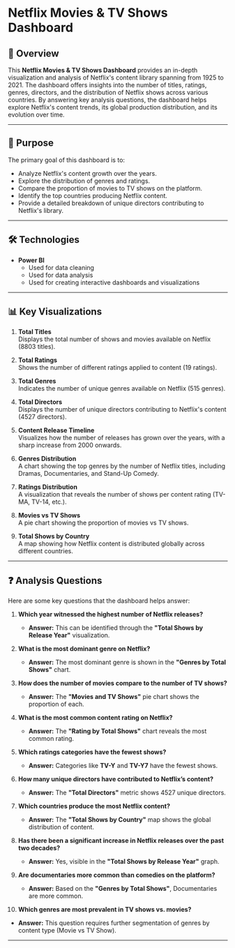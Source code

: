 # Netflix Movies & TV Shows Dashboard

## 📖 Overview

This **Netflix Movies & TV Shows Dashboard** provides an in-depth visualization and analysis of Netflix's content library spanning from 1925 to 2021. The dashboard offers insights into the number of titles, ratings, genres, directors, and the distribution of Netflix shows across various countries. By answering key analysis questions, the dashboard helps explore Netflix's content trends, its global production distribution, and its evolution over time.

---

## 🎯 Purpose

The primary goal of this dashboard is to:
- Analyze Netflix's content growth over the years.
- Explore the distribution of genres and ratings.
- Compare the proportion of movies to TV shows on the platform.
- Identify the top countries producing Netflix content.
- Provide a detailed breakdown of unique directors contributing to Netflix's library.

---

## 🛠️ Technologies

- **Power BI**
  - Used for data cleaning
  - Used for data analysis
  - Used for creating interactive dashboards and visualizations


---

## 📊 Key Visualizations

1. **Total Titles**  
   Displays the total number of shows and movies available on Netflix (8803 titles).

2. **Total Ratings**  
   Shows the number of different ratings applied to content (19 ratings).

3. **Total Genres**  
   Indicates the number of unique genres available on Netflix (515 genres).

4. **Total Directors**  
   Displays the number of unique directors contributing to Netflix's content (4527 directors).

5. **Content Release Timeline**  
   Visualizes how the number of releases has grown over the years, with a sharp increase from 2000 onwards.

6. **Genres Distribution**  
   A chart showing the top genres by the number of Netflix titles, including Dramas, Documentaries, and Stand-Up Comedy.

7. **Ratings Distribution**  
   A visualization that reveals the number of shows per content rating (TV-MA, TV-14, etc.).

8. **Movies vs TV Shows**  
   A pie chart showing the proportion of movies vs TV shows.

9. **Total Shows by Country**  
   A map showing how Netflix content is distributed globally across different countries.

---

## ❓ Analysis Questions

Here are some key questions that the dashboard helps answer:

1. **Which year witnessed the highest number of Netflix releases?**
   - **Answer:** This can be identified through the **"Total Shows by Release Year"** visualization.
   
2. **What is the most dominant genre on Netflix?**
   - **Answer:** The most dominant genre is shown in the **"Genres by Total Shows"** chart.

3. **How does the number of movies compare to the number of TV shows?**
   - **Answer:** The **"Movies and TV Shows"** pie chart shows the proportion of each.

4. **What is the most common content rating on Netflix?**
   - **Answer:** The **"Rating by Total Shows"** chart reveals the most common rating.

5. **Which ratings categories have the fewest shows?**
   - **Answer:** Categories like **TV-Y** and **TV-Y7** have the fewest shows.

6. **How many unique directors have contributed to Netflix’s content?**
   - **Answer:** The **"Total Directors"** metric shows 4527 unique directors.

7. **Which countries produce the most Netflix content?**
   - **Answer:** The **"Total Shows by Country"** map shows the global distribution of content.

8. **Has there been a significant increase in Netflix releases over the past two decades?**
   - **Answer:** Yes, visible in the **"Total Shows by Release Year"** graph.

9. **Are documentaries more common than comedies on the platform?**
   - **Answer:** Based on the **"Genres by Total Shows"**, Documentaries are more common.

10. **Which genres are most prevalent in TV shows vs. movies?**
   - **Answer:** This question requires further segmentation of genres by content type (Movie vs TV Show).

---


